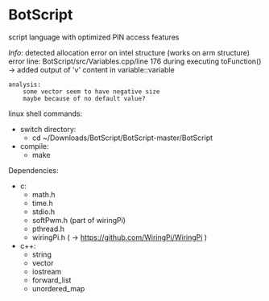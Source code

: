 
# BotScript
script language with optimized PIN access features

*Info:*
	detected allocation error on intel structure (works on arm structure)
	error line: BotScript/src/Variables.cpp/line 176
		during executing toFunction()
	-> added output of 'v' content in variable::variable

	analysis:
		some vector seem to have negative size
		maybe because of no default value?

linux shell commands:
- switch directory:
	- cd ~/Downloads/BotScript/BotScript-master/BotScript
- compile:
	- make

Dependencies:
- c:
	- math.h
	- time.h
	- stdio.h
	- softPwm.h  (part of wiringPi)
	- pthread.h
	- wiringPi.h    ( -> https://github.com/WiringPi/WiringPi )
- c++:
	- string
	- vector
	- iostream
	- forward_list
	- unordered_map
